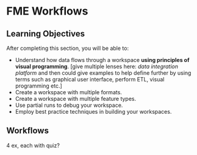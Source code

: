 # FME Workflows

## Learning Objectives
After completing this section, you will be able to:
- Understand how data flows through a workspace **using principles of visual programming**. [give multiple lenses here: *data integration platform* and then could give examples to help define further by using terms such as graphical user interface, perform ETL, visual programming etc.]
- Create a workspace with multiple formats.
- Create a workspace with multiple feature types.
- Use partial runs to debug your workspace.
- Employ best practice techniques in building your workspaces.

## Workflows


4 ex, each with quiz?
